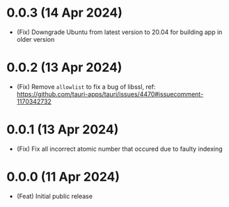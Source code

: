 # 0.0.3 (14 Apr 2024)

-   (Fix) Downgrade Ubuntu from latest version to 20.04 for building app in older version

# 0.0.2 (13 Apr 2024)

-   (Fix) Remove `allowlist` to fix a bug of libssl, ref: https://github.com/tauri-apps/tauri/issues/4470#issuecomment-1170342732

# 0.0.1 (13 Apr 2024)

-   (Fix) Fix all incorrect atomic number that occured due to faulty indexing

# 0.0.0 (11 Apr 2024)

-   (Feat) Initial public release
